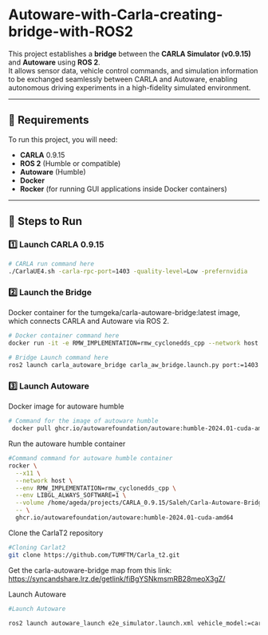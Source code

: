 # Autoware-with-Carla-creating-bridge-with-ROS2

This project establishes a **bridge** between the **CARLA Simulator (v0.9.15)** and **Autoware** using **ROS 2**.  
It allows sensor data, vehicle control commands, and simulation information to be exchanged seamlessly between CARLA and Autoware, enabling autonomous driving experiments in a high-fidelity simulated environment.

---

## 📌 Requirements

To run this project, you will need:

- **CARLA** 0.9.15  
- **ROS 2** (Humble or compatible)  
- **Autoware** (Humble)  
- **Docker**  
- **Rocker** (for running GUI applications inside Docker containers)  

---

## 🚀 Steps to Run

### 1️⃣ Launch CARLA 0.9.15

```bash
# CARLA run command here
./CarlaUE4.sh -carla-rpc-port=1403 -quality-level=Low -prefernvidia
```

### 2️⃣ Launch the Bridge
Docker container for the tumgeka/carla-autoware-bridge:latest image, which connects CARLA and Autoware via ROS 2.
```bash
# Docker container command here
docker run -it -e RMW_IMPLEMENTATION=rmw_cyclonedds_cpp --network host tumgeka/carla-autoware-bridge:latest
```
```bash
# Bridge Launch command here
ros2 launch carla_autoware_bridge carla_aw_bridge.launch.py port:=1403 town:=Town10HD
```
### 3️⃣ Launch Autoware
Docker image for autoware humble
```bash
# Command for the image of autoware humble
 docker pull ghcr.io/autowarefoundation/autoware:humble-2024.01-cuda-amd64
```
Run the autoware humble container
```bash
#Command command for autoware humble container
rocker \
  --x11 \
  --network host \
  --env RMW_IMPLEMENTATION=rmw_cyclonedds_cpp \
  --env LIBGL_ALWAYS_SOFTWARE=1 \
  --volume /home/ageda/projects/CARLA_0.9.15/Saleh/Carla-Autoware-Bridge:/workspace \
  -- \
  ghcr.io/autowarefoundation/autoware:humble-2024.01-cuda-amd64
```
Clone the CarlaT2 repository
```bash
#Cloning Carlat2
git clone https://github.com/TUMFTM/Carla_t2.git
```
Get the carla-autoware-bridge map from this link: https://syncandshare.lrz.de/getlink/fiBgYSNkmsmRB28meoX3gZ/

Launch Autoware
```bash
#Launch Autoware

ros2 launch autoware_launch e2e_simulator.launch.xml vehicle_model:=carla_t2_vehicle sensor_model:=carla_t2_sensor_kit map_path:=/home/ageda/projects/CARLA_0.9.15/Saleh/Carla-Autoware-Bridge/src/carla_autoware_bridge/maps/Town10 
```
